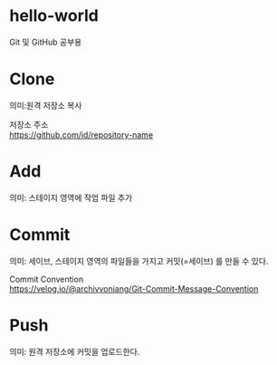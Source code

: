 # hello-world
Git 및 GitHub 공부용

# Clone
의미:원격 저장소 복사   

저장소 주소   
https://github.com/id/repository-name


# Add
의미: 스테이지 영역에 작업 파일 추가

# Commit
의미: 세이브, 스테이지 영역의 파일들을 가지고 커밋(=세이브) 를 만들 수 있다.

Commit Convention   
https://velog.io/@archivvonjang/Git-Commit-Message-Convention

# Push
의미: 원격 저장소에 커밋을 업로드한다.